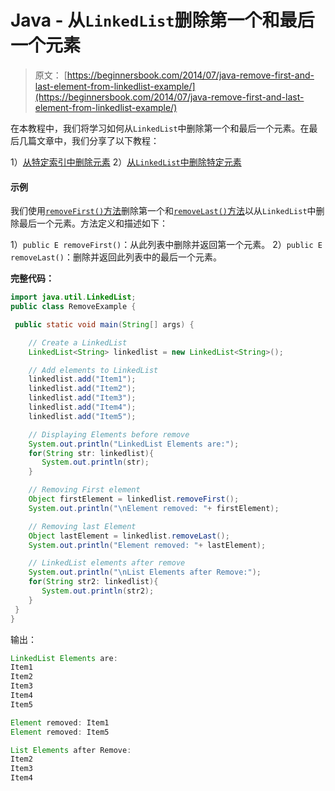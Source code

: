 # Java - 从`LinkedList`删除第一个和最后一个元素

> 原文： [https://beginnersbook.com/2014/07/java-remove-first-and-last-element-from-linkedlist-example/](https://beginnersbook.com/2014/07/java-remove-first-and-last-element-from-linkedlist-example/)

在本教程中，我们将学习如何从`LinkedList`中删除第一个和最后一个元素。在最后几篇文章中，我们分享了以下教程：

1）[从特定索引中删除元素](https://beginnersbook.com/2014/07/java-remove-element-from-a-specific-index-in-linkedlist-example/)
2）[从`LinkedList`中删除特定元素](https://beginnersbook.com/2014/07/java-remove-specific-elements-from-linkedlist-example/) 

#### 示例

我们使用[`removeFirst()`方法](https://docs.oracle.com/javase/7/docs/api/java/util/LinkedList.html#removeFirst())删除第一个和[`removeLast()`方法](https://docs.oracle.com/javase/7/docs/api/java/util/LinkedList.html#removeLast())以从`LinkedList`中删除最后一个元素。方法定义和描述如下：

1）`public E removeFirst()`：从此列表中删除并返回第一个元素。
2）`public E removeLast()`：删除并返回此列表中的最后一个元素。

**完整代码：**

```java
import java.util.LinkedList;
public class RemoveExample {

 public static void main(String[] args) {

    // Create a LinkedList
    LinkedList<String> linkedlist = new LinkedList<String>();

    // Add elements to LinkedList
    linkedlist.add("Item1");
    linkedlist.add("Item2");
    linkedlist.add("Item3");
    linkedlist.add("Item4");
    linkedlist.add("Item5");

    // Displaying Elements before remove
    System.out.println("LinkedList Elements are:");
    for(String str: linkedlist){
       System.out.println(str);
    }

    // Removing First element
    Object firstElement = linkedlist.removeFirst();
    System.out.println("\nElement removed: "+ firstElement);

    // Removing last Element
    Object lastElement = linkedlist.removeLast();
    System.out.println("Element removed: "+ lastElement);

    // LinkedList elements after remove
    System.out.println("\nList Elements after Remove:");
    for(String str2: linkedlist){
       System.out.println(str2);
    }
 }
}
```

输出：

```java
LinkedList Elements are:
Item1
Item2
Item3
Item4
Item5

Element removed: Item1
Element removed: Item5

List Elements after Remove:
Item2
Item3
Item4
```